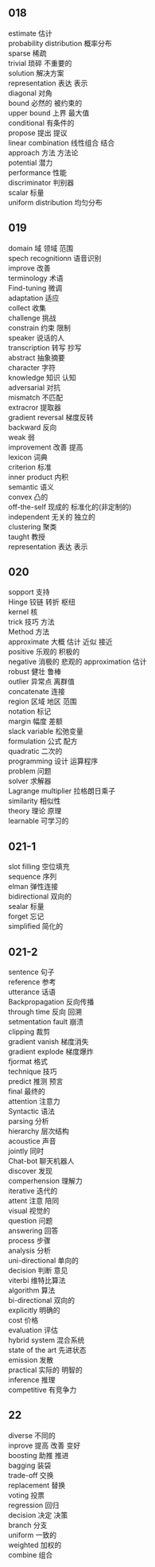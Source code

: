 



## 018
estimate 估计  
probability distribution 概率分布   
sparse 稀疏  
trivial 琐碎 不重要的    
solution 解决方案  
representation 表达 表示  
diagonal 对角  
bound 必然的 被约束的  
upper bound 上界 最大值  
conditional 有条件的  
propose 提出 提议  
linear combination 线性组合 结合  
approach 方法 方法论  
potential 潜力  
performance 性能  
discriminator 判别器  
scalar 标量  
uniform distribution 均匀分布

## 019
domain 域 领域 范围  
spech recognitionn 语音识别  
improve 改善  
terminology 术语  
Find-tuning 微调  
adaptation 适应  
collect 收集  
challenge 挑战  
constrain 约束 限制  
speaker 说话的人  
transcription 转写 抄写  
abstract 抽象摘要  
character 字符  
knowledge 知识 认知  
adversarial 对抗  
mismatch 不匹配  
extracror 提取器  
gradient reversal 梯度反转  
backward 反向  
weak 弱  
improvement 改善 提高  
lexicon 词典  
criterion 标准  
inner product 内积  
semantic 语义  
convex 凸的  
off-the-self 现成的 标准化的(非定制的)  
independent 无关的 独立的  
clustering 聚类  
taught 教授  
representation 表达 表示  

## 020

sopport 支持  
Hinge 铰链 转折 枢纽  
kernel 核  
trick 技巧 方法  
Method 方法  
approximate 大概 估计 近似 接近  
positive 乐观的 积极的  
negative 消极的 悲观的
approximation 估计  
robust 健壮 鲁棒  
outlier 异常点 离群值  
concatenate 连接  
region 区域 地区 范围  
notation 标记  
margin 幅度 差额  
slack variable 松弛变量  
formulation 公式 配方  
quadratic 二次的  
programming 设计 运算程序  
problem 问题  
solver 求解器  
Lagrange multiplier  拉格朗日乘子  
similarity 相似性  
theory 理论 原理  
learnable 可学习的  

## 021-1
slot filling 空位填充  
sequence 序列  
elman 弹性连接  
bidirectional 双向的  
sealar 标量  
forget 忘记  
simplified 简化的

## 021-2
sentence 句子  
reference 参考  
utterance 话语  
Backpropagation 反向传播  
through time 反向 回溯  
setmentation fault 崩溃  
clipping 裁剪  
gradient vanish 梯度消失  
gradient explode 梯度爆炸  
fjormat 格式  
technique 技巧  
predict 推测 预言  
final 最终的  
attention 注意力  
Syntactic 语法  
parsing 分析  
hierarchy 层次结构  
acoustice 声音  
jointly 同时  
Chat-bot  聊天机器人  
discover 发现  
comperhension 理解力  
iterative 迭代的  
attent 注意 陪同  
visual 视觉的  
question 问题  
answering 回答  
process 步骤  
analysis 分析  
uni-directional 单向的  
decision 判断 意见  
viterbi 维特比算法  
algorithm 算法  
bi-directional 双向的  
explicitly 明确的  
cost 价格  
evaluation 评估  
hybrid system 混合系统  
state of the art 先进状态  
emission 发散  
practical 实际的 明智的  
inference 推理  
competitive 有竞争力   


## 22
diverse 不同的  
inprove 提高 改善 变好  
boosting 助推 推进  
bagging 装袋  
trade-off 交换  
replacement 替换  
voting 投票  
regression 回归  
decision 决定 决策  
branch 分支  
uniform 一致的  
weighted 加权的  
combine 组合  



